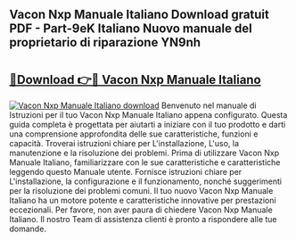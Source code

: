 ## Vacon Nxp Manuale Italiano Download gratuit PDF - Part-9eK Italiano Nuovo manuale del proprietario di riparazione YN9nh

# <h2><a href="http://dfae7z.blite.top/?on=Vacon+Nxp+Manuale+Italiano">🔗Download 👉🔴 Vacon Nxp Manuale Italiano</a></h2>

[![Vacon Nxp Manuale Italiano download](https://i.imgur.com/lujVjoI.png)](http://dfae7z.blite.top/?on=Vacon+Nxp+Manuale+Italiano)
Benvenuto nel manuale di Istruzioni per il tuo Vacon Nxp Manuale Italiano appena configurato. Questa guida completa è progettata per aiutarti a iniziare con il tuo prodotto e darti una comprensione approfondita delle sue caratteristiche, funzioni e capacità. Troverai istruzioni chiare per L'installazione, L'uso, la manutenzione e la risoluzione dei problemi. Prima di utilizzare Vacon Nxp Manuale Italiano, familiarizzare con le sue caratteristiche e caratteristiche leggendo questo Manuale utente. Fornisce istruzioni chiare per L'installazione, la configurazione e il funzionamento, nonché suggerimenti per la risoluzione dei problemi comuni. Il tuo nuovo Vacon Nxp Manuale Italiano ha un motore potente e caratteristiche innovative per prestazioni eccezionali. Per favore, non aver paura di chiedere Vacon Nxp Manuale Italiano. Il nostro Team di assistenza clienti è pronto a rispondere alle tue domande.
